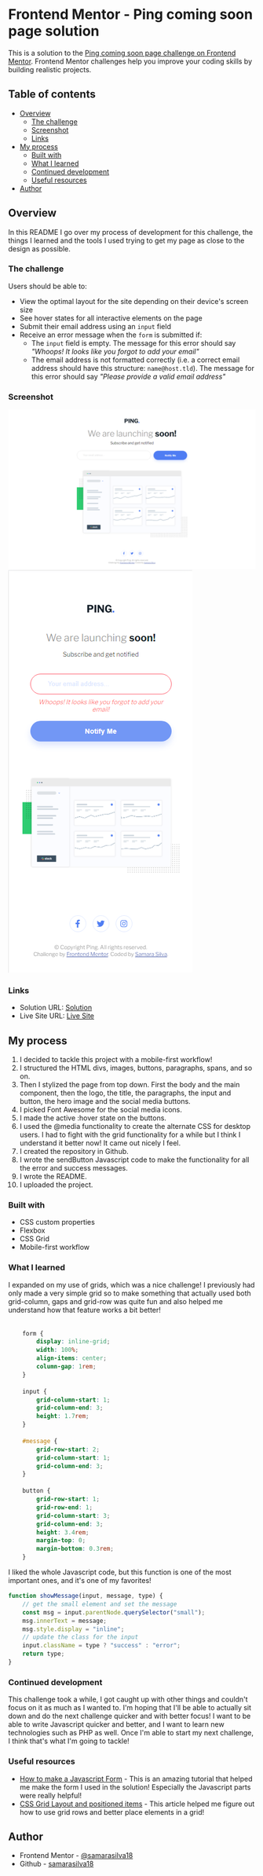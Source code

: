 # Frontend Mentor - Ping coming soon page solution

This is a solution to the [Ping coming soon page challenge on Frontend Mentor](https://www.frontendmentor.io/challenges/ping-single-column-coming-soon-page-5cadd051fec04111f7b848da). Frontend Mentor challenges help you improve your coding skills by building realistic projects. 

## Table of contents

- [Overview](#overview)
  - [The challenge](#the-challenge)
  - [Screenshot](#screenshot)
  - [Links](#links)
- [My process](#my-process)
  - [Built with](#built-with)
  - [What I learned](#what-i-learned)
  - [Continued development](#continued-development)
  - [Useful resources](#useful-resources)
- [Author](#author)

## Overview

In this README I go over my process of development for this challenge, the things I learned and the tools I used trying to get my page as close to the design as possible.

### The challenge

Users should be able to:

- View the optimal layout for the site depending on their device's screen size
- See hover states for all interactive elements on the page
- Submit their email address using an `input` field
- Receive an error message when the `form` is submitted if:
	- The `input` field is empty. The message for this error should say *"Whoops! It looks like you forgot to add your email"*
	- The email address is not formatted correctly (i.e. a correct email address should have this structure: `name@host.tld`). The message for this error should say *"Please provide a valid email address"*

### Screenshot

![](./images/screenshot.png)
![](./images/screenshot-mobile.png)

### Links

- Solution URL: [Solution](https://www.frontendmentor.io/solutions/mobilefirst-solution-using-css-grid-flexbox-css-variables-1yRpKwko_o)
- Live Site URL: [Live Site](https://samarasilva18.github.io/ping-coming-soon-page)

## My process
1. I decided to tackle this project with a mobile-first workflow!
2. I structured the HTML divs, images, buttons, paragraphs, spans, and so on.
3. Then I stylized the page from top down. First the body and the main component, then the logo, the title, the paragraphs, the input and button, the hero image and the social media buttons.
4. I picked Font Awesome for the social media icons.
5. I made the active :hover state on the buttons.
6. I used the @media functionality to create the alternate CSS for desktop users. I had to fight with the grid functionality for a while but I think I understand it better now! It came out nicely I feel.
7. I created the repository in Github.
8. I wrote the sendButton Javascript code to make the functionality for all the error and success messages.
9. I wrote the README.
10. I uploaded the project.

### Built with

- CSS custom properties
- Flexbox
- CSS Grid
- Mobile-first workflow

### What I learned

I expanded on my use of grids, which was a nice challenge! I previously had only made a very simple grid so to make something that actually used both grid-column, gaps and grid-row was quite fun and also helped me understand how that feature works a bit better!

```css

    form {
        display: inline-grid;
        width: 100%;
        align-items: center;
        column-gap: 1rem;
    }

    input {
        grid-column-start: 1;
        grid-column-end: 3;
        height: 1.7rem;
    }

    #message {
        grid-row-start: 2;
        grid-column-start: 1;
        grid-column-end: 3;
    }

    button {
        grid-row-start: 1;
        grid-row-end: 1;
        grid-column-start: 3;
        grid-column-end: 3;
        height: 3.4rem;
        margin-top: 0;
        margin-bottom: 0.3rem;
    }
```
I liked the whole Javascript code, but this function is one of the most important ones, and it's one of my favorites!
```js
function showMessage(input, message, type) {
	// get the small element and set the message
	const msg = input.parentNode.querySelector("small");
    msg.innerText = message;
    msg.style.display = "inline";
	// update the class for the input
	input.className = type ? "success" : "error";
	return type;
}
```

### Continued development

This challenge took a while, I got caught up with other things and couldn't focus on it as much as I wanted to. I'm hoping that I'll be able to actually sit down and do the next challenge quicker and with better focus! I want to be able to write Javascript quicker and better, and I want to learn new technologies such as PHP as well. Once I'm able to start my next challenge, I think that's what I'm going to tackle!

### Useful resources

- [How to make a Javascript Form](https://www.javascripttutorial.net/javascript-dom/javascript-form/) - This is an amazing tutorial that helped me make the form I used in the solution! Especially the Javascript parts were really helpful!
- [CSS Grid Layout and positioned items](https://blogs.igalia.com/mrego/2016/05/27/css-grid-layout-and-positioned-items/) - This article helped me figure out how to use grid rows and better place elements in a grid!

## Author

- Frontend Mentor - [@samarasilva18](https://www.frontendmentor.io/profile/samarasilva18)
- Github - [samarasilva18](https://github.com/samarasilva18)